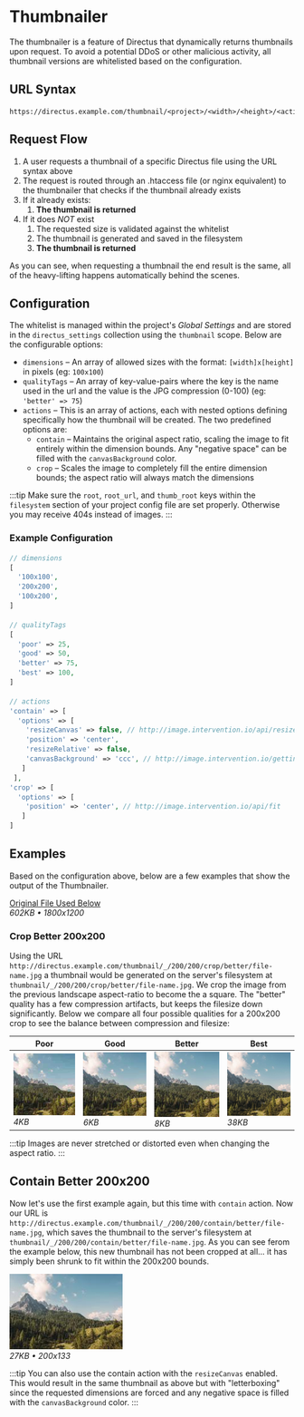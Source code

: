 # Thumbnailer

The thumbnailer is a feature of Directus that dynamically returns thumbnails upon request. To avoid a potential DDoS or other malicious activity, all thumbnail versions are whitelisted based on the configuration.

## URL Syntax

```url
https://directus.example.com/thumbnail/<project>/<width>/<height>/<action>/<quality>/<filename>
```

## Request Flow

1. A user requests a thumbnail of a specific Directus file using the URL syntax above
2. The request is routed through an .htaccess file (or nginx equivalent) to the thumbnailer that checks if the thumbnail already exists
3. If it already exists:
    1. **The thumbnail is returned**
4. If it does _NOT_ exist
    1. The requested size is validated against the whitelist
    2. The thumbnail is generated and saved in the filesystem
    3. **The thumbnail is returned**

As you can see, when requesting a thumbnail the end result is the same, all of the heavy-lifting happens automatically behind the scenes.

## Configuration

The whitelist is managed within the project's _Global Settings_ and are stored in the `directus_settings` collection using the `thumbnail` scope. Below are the configurable options:

* `dimensions` – An array of allowed sizes with the format: `[width]x[height]` in pixels (eg: `100x100`)
* `qualityTags` – An array of key-value-pairs where the key is the name used in the url and the value is the JPG compression (0-100) (eg: `'better' => 75`)
* `actions` – This is an array of actions, each with nested options defining specifically how the thumbnail will be created. The two predefined options are:
  * `contain` – Maintains the original aspect ratio, scaling the image to fit entirely within the dimension bounds. Any "negative space" can be filled with the `canvasBackground` color.
  * `crop` –  Scales the image to completely fill the entire dimension bounds; the aspect ratio will always match the dimensions

:::tip
Make sure the `root`, `root_url`, and `thumb_root` keys within the `filesystem` section of your project config file are set properly. Otherwise you may receive 404s instead of images.
:::

### Example Configuration

```php
// dimensions
[
  '100x100',
  '200x200',
  '100x200',
]

// qualityTags
[
  'poor' => 25,
  'good' => 50,
  'better' => 75,
  'best' => 100,
]

// actions
'contain' => [
  'options' => [
    'resizeCanvas' => false, // http://image.intervention.io/api/resizeCanvas
    'position' => 'center',
    'resizeRelative' => false,
    'canvasBackground' => 'ccc', // http://image.intervention.io/getting_started/formats
   ]
 ],
'crop' => [
  'options' => [
    'position' => 'center', // http://image.intervention.io/api/fit
   ]
]
```

## Examples

Based on the configuration above, below are a few examples that show the output of the Thumbnailer.

[Original File Used Below](/img/thumbnailer/original.jpg)<br>_602KB • 1800x1200_

### Crop Better 200x200

Using the URL `http://directus.example.com/thumbnail/_/200/200/crop/better/file-name.jpg` a thumbnail would be generated on the server's filesystem at `thumbnail/_/200/200/crop/better/file-name.jpg`. We crop the image from the previous landscape aspect-ratio to become the a square. The "better" quality has a few compression artifacts, but keeps the filesize down significantly. Below we compare all four possible qualities for a 200x200 crop to see the balance between compression and filesize:

| Poor | Good | Better | Best |
|------|------|--------|------|
| ![Poor](/img/thumbnailer/200-200-crop-poor.jpg)<br>_4KB_ | ![Good](/img/thumbnailer/200-200-crop-good.jpg)<br>_6KB_ | ![Better](/img/thumbnailer/200-200-crop-better.jpg)<br>_8KB_ | ![Best](/img/thumbnailer/200-200-crop-best.jpg)<br>_38KB_ |

:::tip
Images are never stretched or distorted even when changing the aspect ratio.
:::

## Contain Better 200x200

Now let's use the first example again, but this time with `contain` action. Now our URL is `http://directus.example.com/thumbnail/_/200/200/contain/better/file-name.jpg`, which saves the thumbnail to the server's filesystem at `thumbnail/_/200/200/contain/better/file-name.jpg`. As you can see ferom the example below, this new thumbnail has not been cropped at all... it has simply been shrunk to fit within the 200x200 bounds.

![Contain](/img/thumbnailer/200-200-contain-better.jpg)<br>_27KB • 200x133_

:::tip
You can also use the contain action with the `resizeCanvas` enabled. This would result in the same thumbnail as above but with "letterboxing" since the requested dimensions are forced and any negative space is filled with the `canvasBackground` color.
:::
